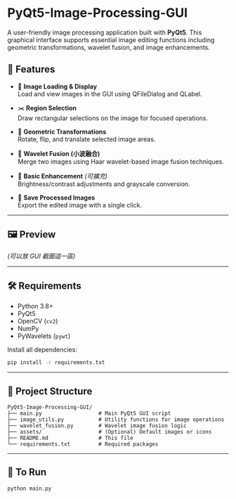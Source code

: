 # PyQt5-Image-Processing-GUI

A user-friendly image processing application built with **PyQt5**. This graphical interface supports essential image editing functions including geometric transformations, wavelet fusion, and image enhancements.

## 🚀 Features

- 📂 **Image Loading & Display**  
  Load and view images in the GUI using QFileDialog and QLabel.

- ✂️ **Region Selection**  
  Draw rectangular selections on the image for focused operations.

- 🔄 **Geometric Transformations**  
  Rotate, flip, and translate selected image areas.

- 🌊 **Wavelet Fusion (小波融合)**  
  Merge two images using Haar wavelet-based image fusion techniques.

- 🎨 **Basic Enhancement** *(可擴充)*  
  Brightness/contrast adjustments and grayscale conversion.

- 💾 **Save Processed Images**  
  Export the edited image with a single click.

---

## 🖼️ Preview  
*(可以放 GUI 截圖這一區)*

---

## 🛠️ Requirements

- Python 3.8+
- PyQt5
- OpenCV (`cv2`)
- NumPy
- PyWavelets (`pywt`)

Install all dependencies:
```bash
pip install -r requirements.txt
```

---

## 📁 Project Structure

```
PyQt5-Image-Processing-GUI/
├── main.py                  # Main PyQt5 GUI script
├── image_utils.py           # Utility functions for image operations
├── wavelet_fusion.py        # Wavelet image fusion logic
├── assets/                  # (Optional) Default images or icons
├── README.md                # This file
└── requirements.txt         # Required packages
```

---

## 🔧 To Run

```bash
python main.py
```
